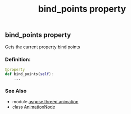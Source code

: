 ﻿---
title: bind_points property
second_title: Aspose.3D for Python via .NET API References
description: 
type: docs
weight: 110
url: /python-net/aspose.threed.animation/animationnode/bind_points/
is_root: false
---

## bind_points property


Gets the current property bind points
### Definition:
```python
@property
def bind_points(self):
    ...
```

### See Also
* module [aspose.threed.animation](../../)
* class [AnimationNode](/3d/python-net/aspose.threed.animation/animationnode)
